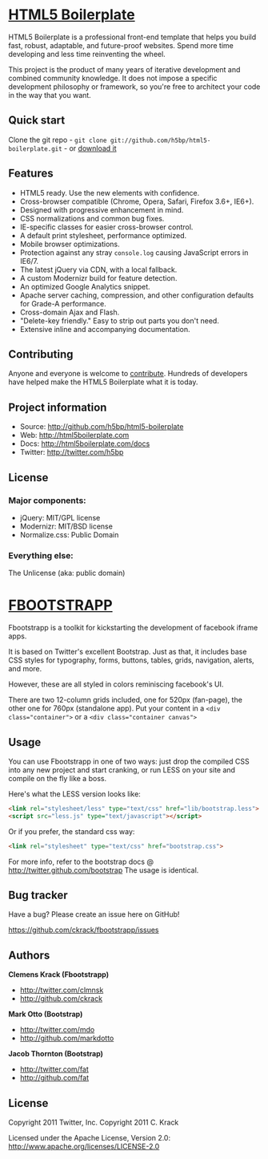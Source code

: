 # [HTML5 Boilerplate](http://html5boilerplate.com)

HTML5 Boilerplate is a professional front-end template that helps you build fast, robust, adaptable, and future-proof websites. Spend more time developing and less time reinventing the wheel.

This project is the product of many years of iterative development and combined community knowledge. It does not impose a specific development philosophy or framework, so you're free to architect your code in the way that you want.


## Quick start

Clone the git repo - `git clone git://github.com/h5bp/html5-boilerplate.git` - or [download it](https://github.com/h5bp/html5-boilerplate/zipball/master)


## Features

* HTML5 ready. Use the new elements with confidence.
* Cross-browser compatible (Chrome, Opera, Safari, Firefox 3.6+, IE6+).
* Designed with progressive enhancement in mind.
* CSS normalizations and common bug fixes.
* IE-specific classes for easier cross-browser control.
* A default print stylesheet, performance optimized.
* Mobile browser optimizations.
* Protection against any stray `console.log` causing JavaScript errors in IE6/7.
* The latest jQuery via CDN, with a local fallback.
* A custom Modernizr build for feature detection.
* An optimized Google Analytics snippet.
* Apache server caching, compression, and other configuration defaults for Grade-A performance.
* Cross-domain Ajax and Flash.
* "Delete-key friendly." Easy to strip out parts you don't need.
* Extensive inline and accompanying documentation.


## Contributing

Anyone and everyone is welcome to [contribute](https://github.com/h5bp/html5-boilerplate/wiki/contribute). Hundreds of developers have helped make the HTML5 Boilerplate what it is today.


## Project information

* Source: http://github.com/h5bp/html5-boilerplate
* Web: http://html5boilerplate.com
* Docs: http://html5boilerplate.com/docs
* Twitter: http://twitter.com/h5bp


## License

### Major components:

* jQuery: MIT/GPL license
* Modernizr: MIT/BSD license
* Normalize.css: Public Domain

### Everything else:

The Unlicense (aka: public domain)


# [FBOOTSTRAPP](http://ckrack.github.io/fbootstrapp/)

Fbootstrapp is a toolkit for kickstarting the development of facebook iframe apps.

It is based on Twitter's excellent Bootstrap.
Just as that, it includes base CSS styles for typography, forms, buttons, tables, grids, navigation, alerts, and more.

However, these are all styled in colors reminiscing facebook's UI.

There are two 12-column grids included, one for 520px (fan-page), the other one for 760px (standalone app).
Put your content in a ```<div class="container">``` or a ```<div class="container canvas">```


Usage
-----

You can use Fbootstrapp in one of two ways: just drop the compiled CSS into any new project and start cranking, or run LESS on your site and compile on the fly like a boss.

Here's what the LESS version looks like:

``` html
<link rel="stylesheet/less" type="text/css" href="lib/bootstrap.less">
<script src="less.js" type="text/javascript"></script>
```

Or if you prefer, the standard css way:

``` html
<link rel="stylesheet" type="text/css" href="bootstrap.css">
```

For more info, refer to the bootstrap docs @ http://twitter.github.com/bootstrap
The usage is identical.


Bug tracker
-----------

Have a bug? Please create an issue here on GitHub!

https://github.com/ckrack/fbootstrapp/issues


Authors
-------

**Clemens Krack (Fbootstrapp)**

+ http://twitter.com/clmnsk
+ http://github.com/ckrack

**Mark Otto (Bootstrap)**

+ http://twitter.com/mdo
+ http://github.com/markdotto

**Jacob Thornton (Bootstrap)**

+ http://twitter.com/fat
+ http://github.com/fat


License
---------------------

Copyright 2011 Twitter, Inc.
Copyright 2011 C. Krack

Licensed under the Apache License, Version 2.0: http://www.apache.org/licenses/LICENSE-2.0
